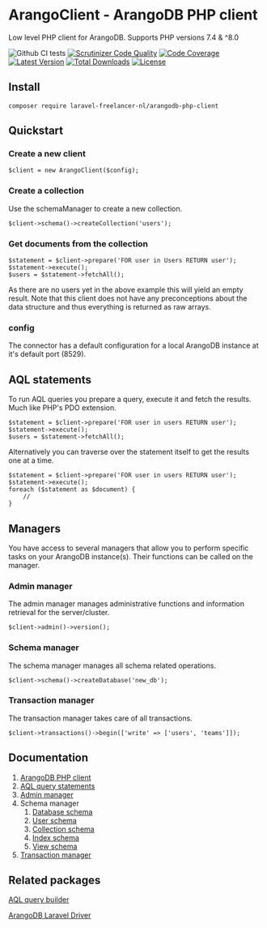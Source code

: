 # ArangoClient - ArangoDB PHP client

Low level PHP client for ArangoDB. Supports PHP versions 7.4 & ^8.0

![Github CI tests](https://github.com/LaravelFreelancerNL/arangodb-php-client/workflows/CI%20tests/badge.svg)
[![Scrutinizer Code Quality](https://scrutinizer-ci.com/g/LaravelFreelancerNL/arangodb-php-client/badges/quality-score.png?b=next)](https://scrutinizer-ci.com/g/LaravelFreelancerNL/arangodb-php-client/?branch=next)
[![Code Coverage](https://scrutinizer-ci.com/g/LaravelFreelancerNL/arangodb-php-client/badges/coverage.png?b=next)](https://scrutinizer-ci.com/g/LaravelFreelancerNL/arangodb-php-client/?branch=next)
<a href="https://packagist.org/packages/laravel-freelancer-nl/arangodb-php-client"><img src="https://poser.pugx.org/laravel-freelancer-nl/arangodb-php-client/v/unstable" alt="Latest Version"></a>
<a href="https://packagist.org/packages/laravel-freelancer-nl/arangodb-php-client"><img src="https://poser.pugx.org/laravel-freelancer-nl/arangodb-php-client/downloads" alt="Total Downloads"></a>
<a href="https://packagist.org/packages/laravel-freelancer-nl/arangodb-php-client"><img src="https://poser.pugx.org/laravel-freelancer-nl/arangodb-php-client/license" alt="License"></a>

## Install

```
composer require laravel-freelancer-nl/arangodb-php-client
```
## Quickstart

### Create a new client
``` 
$client = new ArangoClient($config);
``` 

### Create a collection
Use the schemaManager to create a new collection.
``` 
$client->schema()->createCollection('users');
``` 

### Get documents from the collection
``` 
$statement = $client->prepare('FOR user in Users RETURN user');
$statement->execute();
$users = $statement->fetchAll(); 
```
As there are no users yet in the above example this will yield an empty result.
Note that this client does not have any preconceptions about the data structure 
and thus everything is returned as raw arrays.

### config
The connector has a default configuration for a local ArangoDB instance at it's default port (8529).

## AQL statements
To run AQL queries you prepare a query, execute it and fetch the results. Much like PHP's PDO extension.

``` 
$statement = $client->prepare('FOR user in users RETURN user');
$statement->execute();
$users = $statement->fetchAll(); 
```

Alternatively you can traverse over the statement itself to get the results one at a time.
``` 
$statement = $client->prepare('FOR user in users RETURN user');
$statement->execute();
foreach ($statement as $document) {
    //
}
```

## Managers
You have access to several managers that allow you to perform specific tasks on your ArangoDB instance(s).
Their functions can be called on the manager.

### Admin manager
The admin manager manages administrative functions and information retrieval for the server/cluster.
``` 
$client->admin()->version();
```

### Schema manager
The schema manager manages all schema related operations.
``` 
$client->schema()->createDatabase('new_db');
```

### Transaction manager
The transaction manager takes care of all transactions. 
``` 
$client->transactions()->begin(['write' => ['users', 'teams']]);
```

## Documentation
1) [ArangoDB PHP client](docs/arangodb-client.md)
2) [AQL query statements](docs/statements.md)
3) [Admin manager](docs/admin-manager.md)
4) Schema manager
    1) [Database schema](docs/schema-databases.md)
    2) [User schema](docs/schema-users.md)
    3) [Collection schema](docs/schema-collections.md)
    4) [Index schema](docs/schema-indexes.md)
    5) [View schema](docs/schema-views.md)
5) [Transaction manager](docs/transaction-manager.md)

## Related packages
[AQL query builder](https://github.com/LaravelFreelancerNL/fluentaql)

[ArangoDB Laravel Driver](https://github.com/LaravelFreelancerNL/laravel-arangodb)